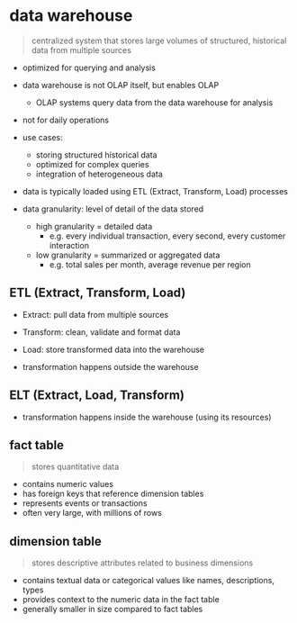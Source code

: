 
# data warehouse

> centralized system that stores large volumes of structured, historical data from multiple sources

- optimized for querying and analysis
- data warehouse is not OLAP itself, but enables OLAP
  - OLAP systems query data from the data warehouse for analysis
- not for daily operations

- use cases:
  - storing structured historical data
  - optimized for complex queries
  - integration of heterogeneous data

- data is typically loaded using ETL (Extract, Transform, Load) processes

- data granularity: level of detail of the data stored
  - high granularity = detailed data
    - e.g. every individual transaction, every second, every customer interaction
  - low granularity = summarized or aggregated data
    - e.g. total sales per month, average revenue per region

## ETL (Extract, Transform, Load)

- Extract: pull data from multiple sources
- Transform: clean, validate and format data
- Load: store transformed data into the warehouse

- transformation happens outside the warehouse

## ELT (Extract, Load, Transform)

- transformation happens inside the warehouse (using its resources)

## fact table

> stores quantitative data

- contains numeric values
- has foreign keys that reference dimension tables
- represents events or transactions
- often very large, with millions of rows

## dimension table

> stores descriptive attributes related to business dimensions

- contains textual data or categorical values like names, descriptions, types
- provides context to the numeric data in the fact table
- generally smaller in size compared to fact tables
